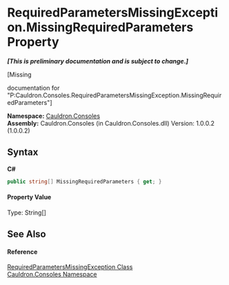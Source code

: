 # RequiredParametersMissingException.MissingRequiredParameters Property 
 _**\[This is preliminary documentation and is subject to change.\]**_

\[Missing <summary> documentation for "P:Cauldron.Consoles.RequiredParametersMissingException.MissingRequiredParameters"\]

**Namespace:**&nbsp;<a href="N_Cauldron_Consoles">Cauldron.Consoles</a><br />**Assembly:**&nbsp;Cauldron.Consoles (in Cauldron.Consoles.dll) Version: 1.0.0.2 (1.0.0.2)

## Syntax

**C#**<br />
``` C#
public string[] MissingRequiredParameters { get; }
```


#### Property Value
Type: String[]

## See Also


#### Reference
<a href="T_Cauldron_Consoles_RequiredParametersMissingException">RequiredParametersMissingException Class</a><br /><a href="N_Cauldron_Consoles">Cauldron.Consoles Namespace</a><br />
